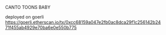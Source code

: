 CANTO TOONS BABY

deployed on goerli
https://goerli.etherscan.io/tx/0xcc68159a047e2fb0ac8dca29f1c256142b2471f455ab4929e70ba6e0e550b775
